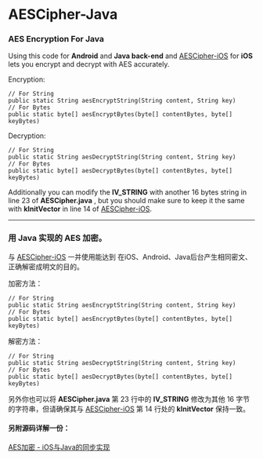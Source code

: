 # AESCipher-Java

### AES Encryption For Java

Using this code for __Android__ and __Java back-end__ and [AESCipher-iOS](https://github.com/WelkinXie/AESCipher-iOS) for __iOS__ lets you encrypt and decrypt with AES accurately.

Encryption:

```
// For String
public static String aesEncryptString(String content, String key)
// For Bytes
public static byte[] aesEncryptBytes(byte[] contentBytes, byte[] keyBytes)
```

Decryption:

```
// For String
public static String aesDecryptString(String content, String key)
// For Bytes
public static byte[] aesDecryptBytes(byte[] contentBytes, byte[] keyBytes)
```

Additionally you can modify the __IV_STRING__ with another 16 bytes string in line 23 of __AESCipher.java__ , but you should make sure to keep it the same with __kInitVector__ in line 14 of [AESCipher-iOS](https://github.com/WelkinXie/AESCipher-iOS).

---

### 用 Java 实现的 AES 加密。

与 [AESCipher-iOS](https://github.com/WelkinXie/AESCipher-iOS) 一并使用能达到 在iOS、Android、Java后台产生相同密文、正确解密成明文的目的。

加密方法：

```
// For String
public static String aesEncryptString(String content, String key)
// For Bytes
public static byte[] aesEncryptBytes(byte[] contentBytes, byte[] keyBytes)
```

解密方法：

```
// For String
public static String aesDecryptString(String content, String key)
// For Bytes
public static byte[] aesDecryptBytes(byte[] contentBytes, byte[] keyBytes)
```

另外你也可以将 __AESCipher.java__ 第 23 行中的 __IV_STRING__ 修改为其他 16 字节的字符串，但请确保其与 [AESCipher-iOS](https://github.com/WelkinXie/AESCipher-iOS) 第 14 行处的 __kInitVector__ 保持一致。

#### 另附源码详解一份：

[AES加密 - iOS与Java的同步实现](http://www.welkinx.com/2016/07/30/10/)